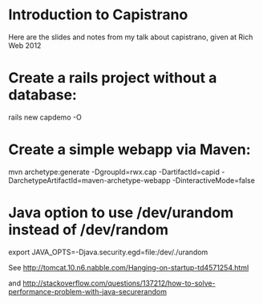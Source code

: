 Introduction to Capistrano 
==========

Here are the slides and notes from my talk about capistrano, given at Rich Web 2012

# Create a rails project without a database:
rails new capdemo -O

# Create a simple webapp via Maven:
mvn archetype:generate -DgroupId=rwx.cap -DartifactId=capid -DarchetypeArtifactId=maven-archetype-webapp -DinteractiveMode=false

# Java option to use /dev/urandom instead of /dev/random
export JAVA_OPTS=-Djava.security.egd=file:/dev/./urandom

See http://tomcat.10.n6.nabble.com/Hanging-on-startup-td4571254.html

and http://stackoverflow.com/questions/137212/how-to-solve-performance-problem-with-java-securerandom


